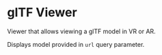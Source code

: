 # glTF Viewer

Viewer that allows viewing a glTF model in VR or AR.

Displays model provided in `url` query parameter.